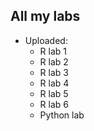 ## All my labs

* Uploaded:
    * R lab 1
    * R lab 2
    * R lab 3
    * R lab 4
    * R lab 5
    * R lab 6
    * Python lab